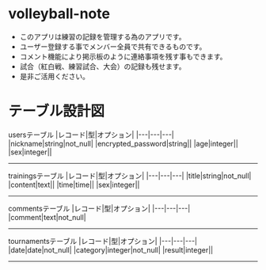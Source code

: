 # volleyball-note
- このアプリは練習の記録を管理する為のアプリです。
- ユーザー登録する事でメンバー全員で共有できるものです。
- コメント機能により掲示板のように連絡事項を残す事もできます。
- 試合（紅白戦、練習試合、大会）の記録も残せます。
- 是非ご活用ください。

# テーブル設計図
usersテーブル
|レコード|型|オプション|
|---|---|---|
|nickname|string|not_null|
|encrypted_password|string||
|age|integer||
|sex|integer||

---

trainingsテーブル
|レコード|型|オプション|
|---|---|---|
|title|string|not_null|
|content|text||
|time|time||
|sex|integer||

---

commentsテーブル
|レコード|型|オプション|
|---|---|---|
|comment|text|not_null|

---

tournamentsテーブル
|レコード|型|オプション|
|---|---|---|
|date|date|not_null|
|category|integer|not_null|
|result|integer||

---